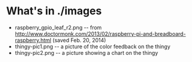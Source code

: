 What's in ./images
================
 * raspberry_gpio_leaf_r2.png -- from
http://www.doctormonk.com/2013/02/raspberry-pi-and-breadboard-raspberry.html
(saved Feb. 20, 2014)
 * thingy-pic1.png -- a picture of the color feedback on the thingy
 * thingy-pic2.png -- a picture showing a chart on the thingy

